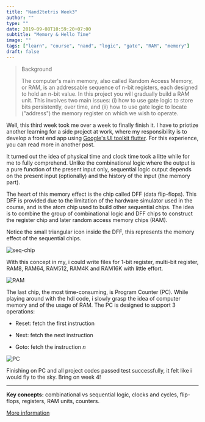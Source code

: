 ```yaml
---
title: "Nand2tetris Week3"
author: ""
type: ""
date: 2019-09-08T10:59:20+07:00
subtitle: "Memory & Hello Time"
image: ""
tags: ["learn", "course", "nand", "logic", "gate", "RAM", "memory"]
draft: false
---
```


> Background
>
> The computer's main memory, also called Random Access Memory, or RAM, is an addressable sequence of n-bit registers, each designed to hold an n-bit value. In this project you will gradually build a RAM unit. This involves two main issues: (i) how to use gate logic to store bits persistently, over time, and (ii) how to use gate logic to locate ("address") the memory register on which we wish to operate.

Well, this third week took me over a week to finally finish it. I have to priotize another learning for a side project at work, where my responsibility is to develop a front end app using [Google's UI toolkit flutter][flutter]. For this experience, you can read more in another post.

It turned out the idea of physical time and clock time took a litte while for me to fully comprehend. Unlike the combinational logic where the output is a pure function of the present input only, sequential logic output depends on the present input (optionally) and the history of the input (the memory part).

The heart of this memory effect is the chip called DFF (data flip-flops). This DFF is provided due to the limitation of the hardware simulator used in the course, and is the atom chip used to build other sequential chips. The idea is to combine the group of combinational logic and DFF chips to construct the register chip and later random access memory chips (RAM).

Notice the small triangular icon inside the DFF, this represents the memory effect of the sequential chips.

![seq-chip](/images/sequential-chip.png)

With this concept in my, i could write files for 1-bit register, multi-bit register, RAM8, RAM64, RAM512, RAM4K and RAM16K with little effort.

![RAM](/images/RAM.png)

The last chip, the most time-consuming, is Program Counter (PC). While playing around with the hdl code, i slowly grasp the idea of computer memory and of the usage of RAM. The PC is designed to support 3 operations:

- Reset: fetch the first instruction

- Next: fetch the next instruction

- Goto: fetch the instruction *n*

![PC](/images/PC.png)

Finishing on PC and all project codes passed test successfully, it felt like i would fly to the sky. Bring on week 4!

---

**Key concepts:** combinational vs sequential logic, clocks and cycles, flip-flops, registers, RAM units, counters.

[More information][project03]



[flutter]: https://flutter.dev/
[project03]: https://www.nand2tetris.org/project03